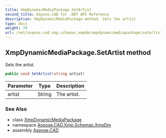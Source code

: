```yaml
---
title: XmpDynamicMediaPackage.SetArtist
second_title: Aspose.CAD for .NET API Reference
description: XmpDynamicMediaPackage method. Sets the artist
type: docs
weight: 70
url: /net/aspose.cad.xmp.schemas.xmpdm/xmpdynamicmediapackage/setartist/
---
```

## XmpDynamicMediaPackage.SetArtist method

Sets the artist.

```csharp
public void SetArtist(string artist)
```

| Parameter | Type | Description |
| --- | --- | --- |
| artist | String | The artist. |

### See Also

* class [XmpDynamicMediaPackage](../)
* namespace [Aspose.CAD.Xmp.Schemas.XmpDm](../../../aspose.cad.xmp.schemas.xmpdm/)
* assembly [Aspose.CAD](../../../)


